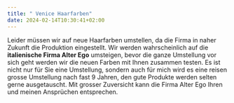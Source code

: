 ```yaml
---
title: " Venice Haarfarben"
date: 2024-02-14T10:30:41+02:00
---
```


Leider müssen wir auf neue Haarfarben umstellen, da die Firma in naher Zukunft die Produktion eingestellt.
Wir werden wahrscheinlich auf die **italienische Firma Alter Ego** umsteigen, bevor die ganze Umstellung vor sich geht werden wir die neuen Farben mit Ihnen zusammen testen.
Es ist nicht nur für Sie eine Umstellung, sondern auch für mich wird es eine reisen grosse Umstellung nach fast 9 Jahren, den gute Produkte werden selten gerne ausgetauscht.
Mit grosser Zuversicht kann die Firma Alter Ego Ihren und meinen Ansprüchen entsprechen.
